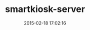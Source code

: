 ---
layout: post
title:  "smartkiosk-server"
repo:   "smartkiosk/smartkiosk-server"
date:   2015-02-18 17:02:16
gemurl: https://github.com/smartkiosk/smartkiosk-server
---
